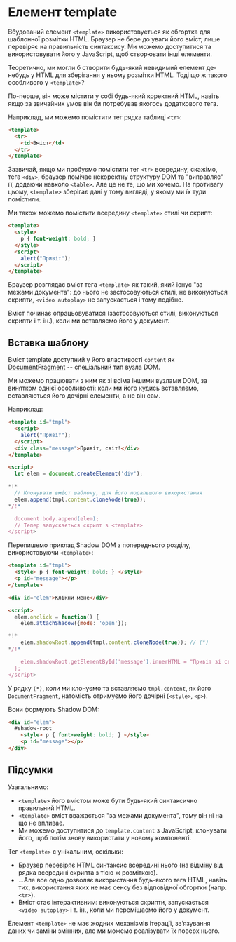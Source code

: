 
# Елемент template

Вбудований елемент `<template>` використовується як обгортка для шаблонної розмітки HTML. Браузер не бере до уваги його вміст, лише перевіряє на правильність синтаксису. Ми можемо доступитися та використовувати його у JavaScript, щоб створювати інші елементи.

Теоретично, ми могли б створити будь-який невидимий елемент де-небудь у HTML для зберігання у ньому розмітки HTML. Тоді що ж такого особливого у `<template>`?

По-перше, він може містити у собі будь-який коректний HTML, навіть якщо за звичайних умов він би потребував якогось додаткового тега.

Наприклад, ми можемо помістити тег рядка таблиці `<tr>`:
```html
<template>
  <tr>
    <td>Вміст</td>
  </tr>
</template>
```

Зазвичай, якщо ми пробуємо помістити тег `<tr>` всередину, скажімо, тега `<div>`, браузер помічає некоректну структуру DOM та "виправляє" її, додаючи навколо `<table>`. Але це не те, що ми хочемо. На противагу цьому, `<template>` зберігає дані у тому вигляді, у якому ми їх туди помістили.

Ми також можемо помістити всередину `<template>` стилі чи скрипт:

```html
<template>
  <style>
    p { font-weight: bold; }
  </style>
  <script>
    alert("Привіт");
  </script>
</template>
```

Браузер розглядає вміст тега `<template>` як такий, який існує "за межами документа": до нього не застосовуються стилі, не виконуються скрипти, `<video autoplay>` не запускається і тому подібне.

Вміст починає опрацьовуватися (застосовуються стилі, виконуються скрипти і т. ін.), коли ми вставляємо його у документ.

## Вставка шаблону

Вміст template доступний у його властивості `content` як [DocumentFragment](info:modifying-document#document-fragment) -- спеціальний тип вузла DOM.

Ми можемо працювати з ним як зі всіма іншими вузлами DOM, за винятком однієї особливості: коли ми його кудись вставляємо, вставляються його дочірні елементи, а не він сам.

Наприклад:

```html run
<template id="tmpl">
  <script>
    alert("Привіт");
  </script>
  <div class="message">Привіт, світ!</div>
</template>

<script>
  let elem = document.createElement('div');

*!*
  // Клонувати вміст шаблону, для його подальшого використання
  elem.append(tmpl.content.cloneNode(true));
*/!*

  document.body.append(elem);
  // Тепер запускається скрипт з <template>
</script>
```

Перепишемо приклад Shadow DOM з попереднього розділу, використовуючи `<template>`:

```html run untrusted autorun="no-epub" height=60
<template id="tmpl">
  <style> p { font-weight: bold; } </style>
  <p id="message"></p>
</template>

<div id="elem">Клікни мене</div>

<script>
  elem.onclick = function() {
    elem.attachShadow({mode: 'open'});

*!*
    elem.shadowRoot.append(tmpl.content.cloneNode(true)); // (*)
*/!*

    elem.shadowRoot.getElementById('message').innerHTML = "Привіт зі світу тіней!";
  };
</script>
```

У рядку `(*)`, коли ми клонуємо та вставляємо `tmpl.content`, як його `DocumentFragment`, натомість отримуємо його дочірні (`<style>`, `<p>`).

Вони формують Shadow DOM:

```html
<div id="elem">
  #shadow-root
    <style> p { font-weight: bold; } </style>
    <p id="message"></p>
</div>
```

## Підсумки

Узагальнимо:

- `<template>` його вмістом може бути будь-який синтаксично правильний HTML.
- `<template>` вміст вважається "за межами документа", тому він ні на що не впливає.
- Ми можемо доступитися до `template.content` з JavaScript, клонувати його, щоб потім знову використати у новому компоненті.

Тег `<template>` є унікальним, оскільки:

- Браузер перевіряє HTML синтаксис всередині нього (на відміну від рядка всередині скрипта з тією ж розміткою).
- ...Але все одно дозволяє використання будь-якого тега HTML, навіть тих, використання яких не має сенсу без відповідної обгортки (напр. `<tr>`).
- Вміст стає інтерактивним: виконуються скрипти, запускається `<video autoplay>` і т. ін., коли ми переміщаємо його у документ.

Елемент `<template>` не має жодних механізмів ітерації, зв’язування даних чи заміни змінних, але ми можемо реалізувати їх поверх нього.
